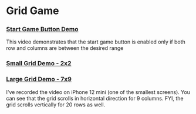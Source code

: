 #  Grid Game

### [Start Game Button Demo](https://share.cleanshot.com/Wcp2MgsL)
This video demonstrates that the start game button is enabled only if both row and columns are between the desired range

### [Small Grid Demo - 2x2](https://share.cleanshot.com/C4lTrg29)

### [Large Grid Demo - 7x9](https://share.cleanshot.com/vZZjq6fk) 
I've recorded the video on iPhone 12 mini (one of the smallest screens). You can see that the grid scrolls in horizontal direction for 9 columns. FYI, the grid scrolls vertically for 20 rows as well.


